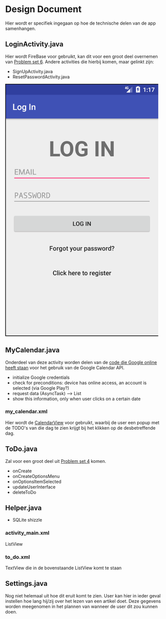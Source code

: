 # Design Document
Hier wordt er specifiek ingegaan op hoe de technische delen van de app samenhangen. 

## LoginActivity.java
Hier wordt FireBase voor gebruikt, kan dit voor een groot deel overnemen van [Problem set 6](https://github.com/lisahabermehl/lisahabermehl-pset6). Andere activities die hierbij komen, maar gelinkt zijn:
* SignUpActivity.java
* ResetPasswordActivity.java

![](docs/image2.png)

## MyCalendar.java
Onderdeel van deze activity worden delen van de [code die Google online heeft staan](https://developers.google.com/google-apps/calendar/quickstart/android) voor het gebruik van de Google Calendar API. 
* initialize Google credentials
* check for preconditions: device has online access, an account is selected (via Google Play?)
* request data (AsyncTask) --> List<String>
* show this information, only when user clicks on a certain date

### my_calendar.xml
Hier wordt de [CalendarView](http://abhiandroid.com/ui/calendarview) voor gebruikt, waarbij de user een popup met de TODO's van die dag te zien krijgt bij het klikken op de desbetreffende dag.

## ToDo.java
Zal voor een groot deel uit [Problem set 4](https://github.com/lisahabermehl/lisahabermehl-pset4) komen. 
* onCreate
* onCreateOptionsMenu
* onOptionsItemSelected
* updateUserInterface
* deleteToDo
## Helper.java
* SQLite shizzle

### activity_main.xml 
ListView

### to_do.xml
TextView die in de bovenstaande ListView komt te staan

## Settings.java
Nog niet helemaal uit hoe dit eruit komt te zien. User kan hier in ieder geval instellen hoe lang hij/zij over het lezen van een artikel doet. Deze gegevens worden meegenomen in het plannen van wanneer de user dit zou kunnen doen. 
